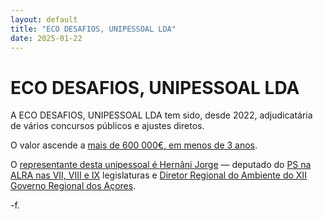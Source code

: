 ```yaml
---
layout: default
title: "ECO DESAFIOS, UNIPESSOAL LDA"
date: 2025-01-22
---
```

# ECO DESAFIOS, UNIPESSOAL LDA

A ECO DESAFIOS, UNIPESSOAL LDA tem sido, desde 2022, adjudicatária de vários concursos públicos e ajustes diretos.

O valor ascende a [mais de 600 000€, em menos de 3 anos](https://www.base.gov.pt/Base4/pt/pesquisa/?type=contratos&adjudicatariaid=4088531).

O [representante desta unipessoal é Hernâni Jorge](https://www.base.gov.pt/Base4/pt/resultados/?type=doc_documentos&id=2166427&ext=.pdf) — deputado do [PS na ALRA  nas VII, VIII e IX](https://azores.gov.pt/Portal/pt/entidades/sreat-dra/Biografia.htm) legislaturas e [Diretor Regional do Ambiente do XII Governo Regional dos Açores](https://diariodalagoa.pt/executivo-anuncia-diretores-do-xii-governo-dos-acores/).

-f.
